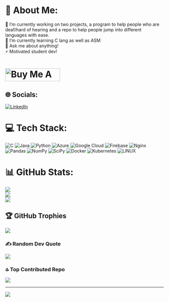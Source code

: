 # 💫 About Me:
🔭 I’m currently working on two projects, a program to help people who are deaf/hard of hearing and a repo to help people jump into different languages with ease.<br>🌱 I’m currently learning C lang as well as ASM<br>💬 Ask me about anything!<br>⚡ Motivated student dev!
<br>
# <a href="https://www.buymeacoffee.com/djropes" target="_blank"><img src="https://cdn.buymeacoffee.com/buttons/default-orange.png" alt="Buy Me A Coffee" height="41" width="174"></a>


## 🌐 Socials:
[![LinkedIn](https://img.shields.io/badge/LinkedIn-%230077B5.svg?logo=linkedin&logoColor=white)](https://linkedin.com/in/nicholasmfoley) 

# 💻 Tech Stack:
![C](https://img.shields.io/badge/c-%2300599C.svg?style=plastic&logo=c&logoColor=white) ![Java](https://img.shields.io/badge/java-%23ED8B00.svg?style=plastic&logo=java&logoColor=white) ![Python](https://img.shields.io/badge/python-3670A0?style=plastic&logo=python&logoColor=ffdd54) ![Azure](https://img.shields.io/badge/azure-%230072C6.svg?style=plastic&logo=azure-devops&logoColor=white) ![Google Cloud](https://img.shields.io/badge/Google%20Cloud-%234285F4.svg?style=plastic&logo=google-cloud&logoColor=white) ![Firebase](https://img.shields.io/badge/firebase-%23039BE5.svg?style=plastic&logo=firebase) ![Nginx](https://img.shields.io/badge/nginx-%23009639.svg?style=plastic&logo=nginx&logoColor=white) ![Pandas](https://img.shields.io/badge/pandas-%23150458.svg?style=plastic&logo=pandas&logoColor=white) ![NumPy](https://img.shields.io/badge/numpy-%23013243.svg?style=plastic&logo=numpy&logoColor=white) ![SciPy](https://img.shields.io/badge/SciPy-%230C55A5.svg?style=plastic&logo=scipy&logoColor=%white) ![Docker](https://img.shields.io/badge/docker-%230db7ed.svg?style=plastic&logo=docker&logoColor=white) ![Kubernetes](https://img.shields.io/badge/kubernetes-%23326ce5.svg?style=plastic&logo=kubernetes&logoColor=white) ![LINUX](https://img.shields.io/badge/Linux-FCC624?style=plastic&logo=linux&logoColor=black)
# 📊 GitHub Stats:
![](https://github-readme-stats.vercel.app/api?username=Foley-ops&theme=dark&hide_border=false&include_all_commits=true&count_private=true)<br/>
![](https://github-readme-streak-stats.herokuapp.com/?user=Foley-ops&theme=dark&hide_border=false)<br/>
![](https://github-readme-stats.vercel.app/api/top-langs/?username=Foley-ops&theme=dark&hide_border=false&include_all_commits=true&count_private=true&layout=compact)

## 🏆 GitHub Trophies
![](https://github-profile-trophy.vercel.app/?username=Foley-ops&theme=radical&no-frame=true&no-bg=true&margin-w=4)

### ✍️ Random Dev Quote
![](https://quotes-github-readme.vercel.app/api?type=vetical&theme=radical)

### 🔝 Top Contributed Repo
![](https://github-contributor-stats.vercel.app/api?username=Foley-ops&limit=5&theme=dark&combine_all_yearly_contributions=true)

---
[![](https://visitcount.itsvg.in/api?id=Foley-ops&icon=5&color=0)](https://visitcount.itsvg.in)
